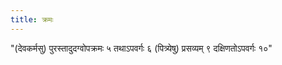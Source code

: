 ```yaml
---
title: क्रमः
---
```


"(देवकर्मसु) पुरस्तादुदग्वोपक्रमः ५ तथाऽपवर्गः ६
(पित्र्येषु) प्रसव्यम् ९ दक्षिणतोऽपवर्गः १०"
